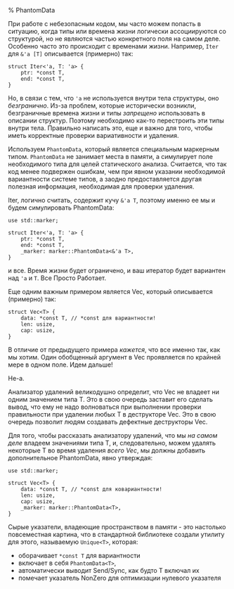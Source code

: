 % PhantomData

При работе с небезопасным кодом, мы часто можем попасть в ситуацию, когда типы
или времена жизни логически ассоциируются со структурой, но не являются частью
конкретного поля на самом деле. Особенно часто это происходит с временами жизни.
Например, `Iter` для  `&'a [T]` описывается (примерно) так:

```rust,ignore
struct Iter<'a, T: 'a> {
    ptr: *const T,
    end: *const T,
}
```

Но, в связи с тем, что  `'a` не используется внутри тела структуры, оно
*безгранично*. Из-за проблем, которые исторически возникли, безграничные времена
жизни и типы *запрещено* использовать в описании структур. Поэтому необходимо
как-то перестроить эти типы внутри тела. Правильно написать это, еще и важно для
того, чтобы иметь корректные проверки вариативности и удаления.

Используем `PhantomData`, который является специальным маркерным типом.
`PhantomData` не занимает места в памяти, а симулирует поле необходимого типа
для целей статического анализа. Считается, что так код менее подвержен ошибкам,
чем при явном указании необходимой вариантности системе типов, а заодно
предоставляется другая полезная информация, необходимая для проверки удаления.

Iter, логично считать, содержит кучу `&'a T`, поэтому именно ее мы и будем
симулировать PhantomData:

```
use std::marker;

struct Iter<'a, T: 'a> {
    ptr: *const T,
    end: *const T,
    _marker: marker::PhantomData<&'a T>,
}
```

и все. Время жизни будет ограничено, и ваш итератор будет вариантен над `'a` и
`T`. Все Просто Работает.

Еще одним важным примером является Vec, который описывается (примерно) так:

```
struct Vec<T> {
    data: *const T, // *const для вариантности!
    len: usize,
    cap: usize,
}
```

В отличие от предыдущего примера *кажется*, что все именно так, как мы хотим.
Один обобщенный аргумент в Vec проявляется по крайней мере в одном поле. Идем
дальше!

Не-а.

Анализатор удалений великодушно определит, что Vec<T> не владеет ни одним
значением типа T. Это в свою очередь заставит его сделать вывод, что ему не надо
волноваться при выполнении проверки правильности при удалении любых T в
деструкторе Vec. Это в свою очередь позволит людям создавать дефектные
деструкторы Vec.

Для того, чтобы рассказать анализатору удалений, что мы *на самом деле* владеем
значениями типа T, и, следовательно, можем удалять некоторые T во время удаления
*всего Vec*, мы должны добавить дополнительное PhantomData, явно утверждая:

```
use std::marker;

struct Vec<T> {
    data: *const T, // *const для ковариантности!
    len: usize,
    cap: usize,
    _marker: marker::PhantomData<T>,
}
```

Сырые указатели, владеющие пространством в памяти - это настолько повсеместная
картина, что в стандартной библиотеке создали утилиту для этого, называемую
`Unique<T>`, которая:

* оборачивает `*const T` для вариантности
* включает в себя `PhantomData<T>`,
* автоматически выводит Send/Sync, как будто T включал их
* помечает указатель NonZero для оптимизации нулевого указателя

